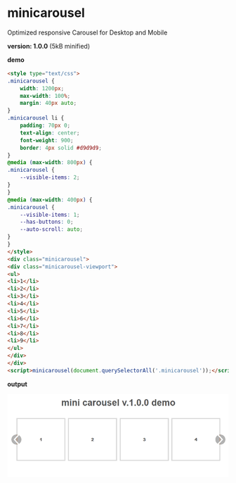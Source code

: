 # minicarousel

Optimized responsive Carousel for Desktop and Mobile

**version: 1.0.0** (5kB minified)

**demo**

```html
<style type="text/css">
.minicarousel {
    width: 1200px;
    max-width: 100%;
    margin: 40px auto;
}
.minicarousel li {
    padding: 70px 0;
    text-align: center;
    font-weight: 900;
    border: 4px solid #d9d9d9;
}
@media (max-width: 800px) {
.minicarousel {
    --visible-items: 2;
}
}
@media (max-width: 400px) {
.minicarousel {
    --visible-items: 1;
    --has-buttons: 0;
    --auto-scroll: auto;
}
}
</style>
<div class="minicarousel">
<div class="minicarousel-viewport">
<ul>
<li>1</li>
<li>2</li>
<li>3</li>
<li>4</li>
<li>5</li>
<li>6</li>
<li>7</li>
<li>8</li>
<li>9</li>
</ul>
</div>
</div>
<script>minicarousel(document.querySelectorAll('.minicarousel'));</script>
```

**output**

![minicarousel demo](/minicarousel.gif)